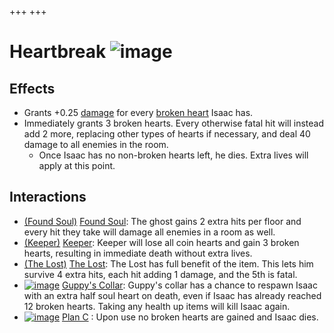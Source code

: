 +++
+++

 # Heartbreak ![image](/image/Heartbreak.png) 

Effects
---------


* Grants +0.25 [damage](/wiki/Damage "Damage") for every [broken heart](/wiki/Health#Broken_Hearts "Health") Isaac has.
* Immediately grants 3 broken hearts. Every otherwise fatal hit will instead add 2 more, replacing other types of hearts if necessary, and deal 40 damage to all enemies in the room.
	+ Once Isaac has no non-broken hearts left, he dies. Extra lives will apply at this point.


Interactions
--------------


* [(Found Soul)](/wiki/Found_Soul "Found Soul") [Found Soul](/wiki/Found_Soul "Found Soul"): The ghost gains 2 extra hits per floor and every hit they take will damage all enemies in a room as well.
* [(Keeper)](/wiki/Keeper "Keeper") [Keeper](/wiki/Keeper "Keeper"): Keeper will lose all coin hearts and gain 3 broken hearts, resulting in immediate death without extra lives.
* [(The Lost)](/wiki/The_Lost "The Lost") [The Lost](/wiki/The_Lost "The Lost"): The Lost has full benefit of the item. This lets him survive 4 extra hits, each hit adding 1 damage, and the 5th is fatal.
* [![image](/image/Guppy%27s_Collar.png)](/wiki/Guppy%27s_Collar "Guppy's Collar") [Guppy's Collar](/wiki/Guppy%27s_Collar "Guppy's Collar"): Guppy's collar has a chance to respawn Isaac with an extra half soul heart on death, even if Isaac has already reached 12 broken hearts. Taking any health up items will kill Isaac again.
* [![image](/image/Plan_C.png)](/wiki/Plan_C "Plan C") [Plan C](/wiki/Plan_C "Plan C") : Upon use no broken hearts are gained and Isaac dies.


